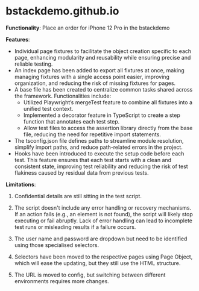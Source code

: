 # bstackdemo.github.io

**Functionality**: Place an order for iPhone 12 Pro in the bstackdemo

**Features**:
- Individual page fixtures to facilitate the object creation specific to each page, enhancing modularity and reusability while ensuring precise and reliable testing.
- An index page has been added to export all fixtures at once, making managing fixtures with a single access point easier, improving organization, and reducing the risk of missing fixtures for pages.
- A base file has been created to centralize common tasks shared across the framework. Functionalities include:
   - Utilized Playwright’s mergeTest feature to combine all fixtures into a unified test context.
   - Implemented a decorator feature in TypeScript to create a step function that annotates each test step.
   - Allow test files to access the assertion library directly from the base file, reducing the need for repetitive import statements.
- The tsconfig.json file defines paths to streamline module resolution, simplify import paths, and reduce path-related errors in the project.
- Hooks have been introduced to execute the setup code before each test. This feature ensures that each test starts with a clean and consistent state, improving test reliability and reducing the risk of test flakiness caused by residual data from previous tests.

**Limitations**:

1. Confidential details are still sitting in the test script.
   
2. The script doesn't include any error handling or recovery mechanisms. If an action fails (e.g., an element is not found), the script will likely stop executing or fail abruptly. Lack of error handling can lead to incomplete test runs or misleading results if a failure occurs.
   
3. The user name and password are dropdown but need to be identified using those specialised selectors.

4. Selectors have been moved to the respective pages using Page Object, which will ease the updating, but they still use the HTML structure.

5. The URL is moved to config, but switching between different environments requires more changes.
